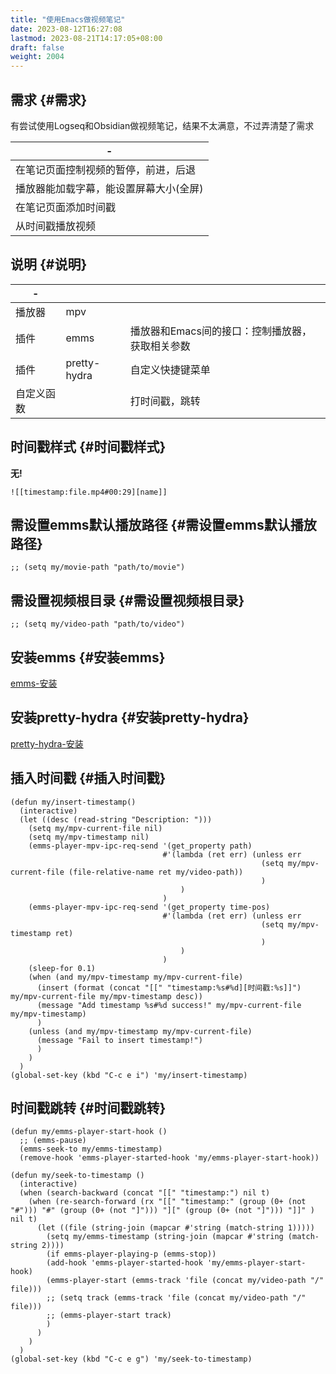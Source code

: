 ```yaml
---
title: "使用Emacs做视频笔记"
date: 2023-08-12T16:27:08
lastmod: 2023-08-21T14:17:05+08:00
draft: false
weight: 2004
---
```


## 需求 {#需求}

有尝试使用Logseq和Obsidian做视频笔记，结果不太满意，不过弄清楚了需求 <br/>

| -                    |
|----------------------|
| 在笔记页面控制视频的暂停，前进，后退 |
| 播放器能加载字幕，能设置屏幕大小(全屏) |
| 在笔记页面添加时间戳 |
| 从时间戳播放视频     |


## 说明 {#说明}

| -     |              |                            |
|-------|--------------|----------------------------|
| 播放器 | mpv          |                            |
| 插件  | emms         | 播放器和Emacs间的接口：控制播放器，获取相关参数 |
| 插件  | pretty-hydra | 自定义快捷键菜单           |
| 自定义函数 |              | 打时间戳，跳转             |


## 时间戳样式 {#时间戳样式}

**无!** <br/>

```text
![[timestamp:file.mp4#00:29][name]]
```


## 需设置emms默认播放路径 {#需设置emms默认播放路径}

```elisp
;; (setq my/movie-path "path/to/movie")
```


## 需设置视频根目录 {#需设置视频根目录}

```elisp
;; (setq my/video-path "path/to/video")
```


## 安装emms {#安装emms}

[emms-安装](/docs/分享/emacs/插件/emms/#emms-安装) <br/>


## 安装pretty-hydra {#安装pretty-hydra}

[pretty-hydra-安装](/docs/分享/emacs/插件/prettry-hydra/#pretty-hydra-安装) <br/>


## 插入时间戳 {#插入时间戳}

```elisp
(defun my/insert-timestamp()
  (interactive)
  (let ((desc (read-string "Description: ")))
    (setq my/mpv-current-file nil)
    (setq my/mpv-timestamp nil)
    (emms-player-mpv-ipc-req-send '(get_property path)
                                  #'(lambda (ret err) (unless err
                                                        (setq my/mpv-current-file (file-relative-name ret my/video-path))
                                                        )
                                      )
                                  )
    (emms-player-mpv-ipc-req-send '(get_property time-pos)
                                  #'(lambda (ret err) (unless err
                                                        (setq my/mpv-timestamp ret)
                                                        )
                                      )
                                  )
    (sleep-for 0.1)
    (when (and my/mpv-timestamp my/mpv-current-file)
      (insert (format (concat "[[" "timestamp:%s#%d][时间戳:%s]]") my/mpv-current-file my/mpv-timestamp desc))
      (message "Add timestamp %s#%d success!" my/mpv-current-file my/mpv-timestamp)
      )
    (unless (and my/mpv-timestamp my/mpv-current-file)
      (message "Fail to insert timestamp!")
      )
    )
  )
(global-set-key (kbd "C-c e i") 'my/insert-timestamp)
```


## 时间戳跳转 {#时间戳跳转}

```elisp
(defun my/emms-player-start-hook ()
  ;; (emms-pause)
  (emms-seek-to my/emms-timestamp)
  (remove-hook 'emms-player-started-hook 'my/emms-player-start-hook))

(defun my/seek-to-timestamp ()
  (interactive)
  (when (search-backward (concat "[[" "timestamp:") nil t)
    (when (re-search-forward (rx "[[" "timestamp:" (group (0+ (not "#"))) "#" (group (0+ (not "]"))) "][" (group (0+ (not "]"))) "]]" ) nil t)
      (let ((file (string-join (mapcar #'string (match-string 1)))))
        (setq my/emms-timestamp (string-join (mapcar #'string (match-string 2))))
        (if emms-player-playing-p (emms-stop))
        (add-hook 'emms-player-started-hook 'my/emms-player-start-hook)
        (emms-player-start (emms-track 'file (concat my/video-path "/" file)))
        ;; (setq track (emms-track 'file (concat my/video-path "/" file)))
        ;; (emms-player-start track)
        )
      )
    )
  )
(global-set-key (kbd "C-c e g") 'my/seek-to-timestamp)
```

